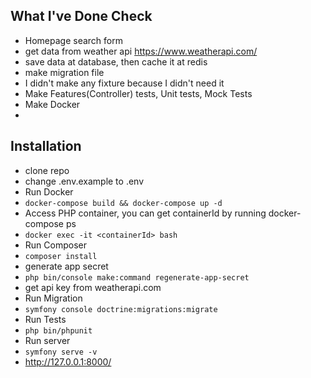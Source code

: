 

## What I've Done Check
- Homepage search form
- get data from weather api https://www.weatherapi.com/
- save data at database, then cache it at redis
- make migration file
- I didn't make any fixture because I didn't need it
- Make Features(Controller) tests, Unit tests, Mock Tests 
- Make Docker
- 
## Installation
- clone repo
- change .env.example to .env
- Run Docker
- ``docker-compose build && docker-compose up -d``
- Access PHP container, you can get containerId by running docker-compose ps  
- ``docker exec -it <containerId> bash``
- Run Composer
- ``composer install``
- generate app secret
- ``php bin/console make:command regenerate-app-secret``
- get api key from weatherapi.com
- Run Migration
- ``symfony console doctrine:migrations:migrate``
- Run Tests
- ``php bin/phpunit``
- Run server
- ``symfony serve -v``
- http://127.0.0.1:8000/
